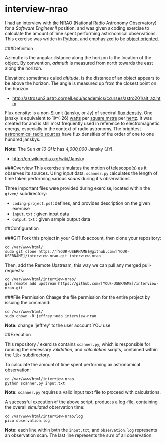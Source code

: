 interview-nrao
=====================
I had an interview with the [NRAO](http://www.nrao.edu/) (National Radio Astronomy Observatory) for a *Software Engineer II* position, and was given a coding exercise to calculate the amount of time spent performing astronomical observations. This exercise was written in [Python](http://en.wikipedia.org/wiki/Python_(programming_language)), and emphasized to be [object oriented](http://en.wikipedia.org/wiki/Object-oriented_programming).

###Definition

Azimuth: is the angular distance along the horizon to the location of the object.  By convention, *azimuth* is measured from north towards the east along the horizon.

Elevation: sometimes called *altitude*, is the distance of an object appears to be above the horizon.  The angle is measured up from the closest point on the horizon.

- http://astrosun2.astro.cornell.edu/academics/courses/astro201/alt_az.htm

Flux density:  is a non-[SI](http://en.wikipedia.org/wiki/SI) unit (jansky, or Jy) of spectral [flux density](http://en.wikipedia.org/wiki/Flux_density).  One jansky is equivalent to  10^(-26) [watts](http://en.wikipedia.org/wiki/Watt) per [square metre](http://en.wikipedia.org/wiki/Square_metre) per [hertz](http://en.wikipedia.org/wiki/Hertz).  It was created for and is still most frequently used in reference to electromagnetic energy, especially in the context of radio astronomy.  The brightest [astronomical radio sources](http://en.wikipedia.org/wiki/Astronomical_radio_source) have flux densities of the order of one to one hundred janskys.

**Note:** The Sun *at 10 GHz* has *4,000,000* Jansky (JY).

- http://en.wikipedia.org/wiki/Jansky

###Overview
This exercise simulates the motion of telescope(s) as it observes its sources.  Using *input* data, `scanner.py` calculates the length of time taken performing various *scans* during it's observations.

Three important files were provided during exercise, located within the `given/` subdirectory:

- `coding-project.pdf`: defines, and provides description on the given exercise
- `input.txt`         : given input data
- `output.txt`        : given sample output data

##Configuration

###GIT
Fork this project in your GitHub account, then clone your repository:

```
cd /var/www/html/
sudo git clone https://[YOUR-USERNAME]@github.com/[YOUR-USERNAME]/interview-nrao.git interview-nrao
```

Then, add the Remote Upstream, this way we can pull any merged pull-requests:

```
cd /var/www/html/interview-nrao/
git remote add upstream https://github.com/[YOUR-USERNAME]/interview-nrao.git
```

###File Permission
Change the file permission for the entire project by issuing the command:

```
cd /var/www/html/
sudo chown -R jeffrey:sudo interview-nrao
```

**Note:** change 'jeffrey' to the user account YOU use.

##Execution

This repository / exercise contains `scanner.py`, which is responsible for running the necessary *validation*, and *calculation* scripts, contained within the `lib/` subdirectory.

To calculate the amount of time spent performing an astronomical observation:

```
cd /var/www/html/interview-nrao
python scanner.py input.txt
```

**Note:** `scanner.py` requires a valid input text file to proceed with calculations.

A successful execution of the above script, produces a log-file, containing the overall *simulated* observation time:

```
cd /var/www/html/interview-nrao/log
pico observation.log
```
**Note:** each line within both the `input.txt`, and `observation.log` represents an observation scan.  The last line represents the sum of all observation.
